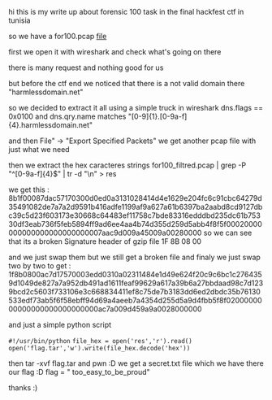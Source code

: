 
hi
this is my write up about forensic 100 task in the final hackfest ctf in tunisia 

so we have a for100.pcap [file](https://volafile.io/get/N24ePzEIw65nm/for100.pcap)

first we open it with wireshark and check what's going on there 

there is many request and nothing good for us 

but before the ctf end we noticed that there is a not valid domain there "harmlessdomain.net"


so we decided to extract it all 
using a simple truck in wireshark 
dns.flags == 0x0100 and dns.qry.name matches "[0-9]{1}.[0-9a-f]{4}.harmlessdomain.net"

and then File" -> "Export Specified Packets" we get another pcap file with just what we need

then we extract the hex caracteres 
strings for100_filtred.pcap | grep -P "^[0-9a-f]{4}$" | tr -d "\n" > res

we get this : 
8b1f00087dac57170300d0ed0a3131028414d4e1629e204fc6c91cbc64279d35491082de7a7a2d9591b416adfe1199af9a627a61b6397ba2aabd8cd9127dbc39c5d23f603173e30668c64483ef11758c7bde83316edddbd235dc61b75330df3eab736f5feb5894ff9ad6ee4aa4b74d355d259d5abb4f8f5f00020000000000000000000000007aac9d009a45009a00280000
so we can see that its a broken Signature header of gzip file 1F 8B 08 00

and we just swap them but we still get a broken file 
and finaly we just swap two by two to get : 
1f8b0800ac7d17570003edd0310a02311484e1d49e624f20c9c6bc1c2764359d1049de827a7a952db491ad1611feaf99629a617a39b6a27bbdaad98c7d1239bcd2c5603f733106e3c668834411ef8c75de7b3183dd6ed2dbdc35b76130533edf73ab5f6f58ebff94d69a4aeeb7a4354d255d5a9d4fbb5f8f0200000000000000000000000000ac7a009d459a9a0028000000

and just a simple python script

`#!/usr/bin/python`
`file_hex = open('res','r').read()`
`open('flag.tar','w').write(file_hex.decode('hex')) `

then  tar -xvf flag.tar
and pwn :D  we get a secret.txt file which we have there our flag :D 
flag = " too_easy_to_be_proud"

thanks :) 
